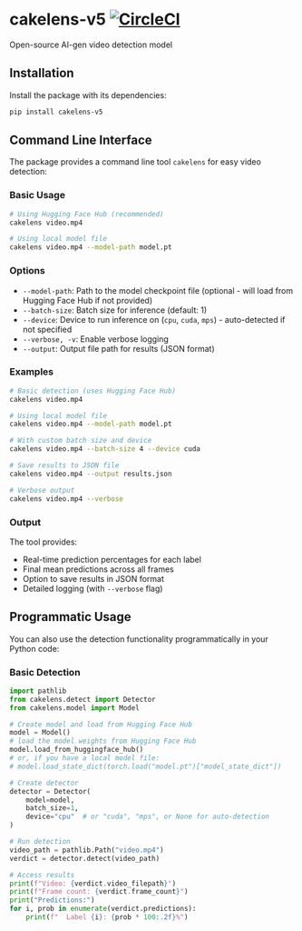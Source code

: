 # cakelens-v5 [![CircleCI](https://dl.circleci.com/status-badge/img/gh/LaunchPlatform/cakelens-v5/tree/master.svg?style=svg)](https://dl.circleci.com/status-badge/redirect/gh/LaunchPlatform/cakelens-v5/tree/master)
Open-source AI-gen video detection model

## Installation

Install the package with its dependencies:

```bash
pip install cakelens-v5
```

## Command Line Interface

The package provides a command line tool `cakelens` for easy video detection:

### Basic Usage

```bash
# Using Hugging Face Hub (recommended)
cakelens video.mp4

# Using local model file
cakelens video.mp4 --model-path model.pt
```

### Options

- `--model-path`: Path to the model checkpoint file (optional - will load from Hugging Face Hub if not provided)
- `--batch-size`: Batch size for inference (default: 1)
- `--device`: Device to run inference on (`cpu`, `cuda`, `mps`) - auto-detected if not specified
- `--verbose, -v`: Enable verbose logging
- `--output`: Output file path for results (JSON format)

### Examples

```bash
# Basic detection (uses Hugging Face Hub)
cakelens video.mp4

# Using local model file
cakelens video.mp4 --model-path model.pt

# With custom batch size and device
cakelens video.mp4 --batch-size 4 --device cuda

# Save results to JSON file
cakelens video.mp4 --output results.json

# Verbose output
cakelens video.mp4 --verbose
```

### Output

The tool provides:
- Real-time prediction percentages for each label
- Final mean predictions across all frames
- Option to save results in JSON format
- Detailed logging (with `--verbose` flag)

## Programmatic Usage

You can also use the detection functionality programmatically in your Python code:

### Basic Detection

```python
import pathlib
from cakelens.detect import Detector
from cakelens.model import Model

# Create model and load from Hugging Face Hub
model = Model()
# load the model weights from Hugging Face Hub
model.load_from_huggingface_hub()
# or, if you have a local model file:
# model.load_state_dict(torch.load("model.pt")["model_state_dict"])

# Create detector
detector = Detector(
    model=model,
    batch_size=1,
    device="cpu"  # or "cuda", "mps", or None for auto-detection
)

# Run detection
video_path = pathlib.Path("video.mp4")
verdict = detector.detect(video_path)

# Access results
print(f"Video: {verdict.video_filepath}")
print(f"Frame count: {verdict.frame_count}")
print("Predictions:")
for i, prob in enumerate(verdict.predictions):
    print(f"  Label {i}: {prob * 100:.2f}%")
```
